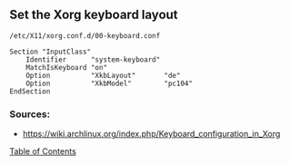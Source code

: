 ## Set the Xorg keyboard layout

```
/etc/X11/xorg.conf.d/00-keyboard.conf

Section "InputClass"
    Identifier      "system-keyboard"
    MatchIsKeyboard "on"
    Option          "XkbLayout"       "de"
    Option          "XkbModel"        "pc104"
EndSection
```

### Sources:
- https://wiki.archlinux.org/index.php/Keyboard_configuration_in_Xorg

[Table of Contents](README.md)
